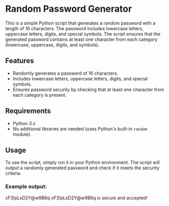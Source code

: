 # Random Password Generator

This is a simple Python script that generates a random password with a length of 16 characters. The password includes lowercase letters, uppercase letters, digits, and special symbols. 
The script ensures that the generated password contains at least one character from each category (lowercase, uppercase, digits, and symbols).

## Features

- Randomly generates a password of 16 characters.
- Includes lowercase letters, uppercase letters, digits, and special symbols.
- Ensures password security by checking that at least one character from each category is present.

## Requirements

- Python 3.x
- No additional libraries are needed (uses Python's built-in `random` module).

## Usage

To use the script, simply run it in your Python environment. The script will output a randomly generated password and check if it meets the security criteria.

### Example output:

xF3!pLsD2Y@w9B6q
xF3!pLsD2Y@w9B6q is secure and accepted!
